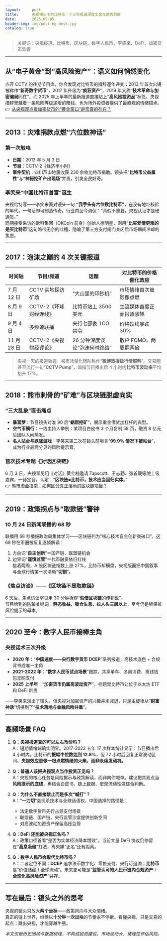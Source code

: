 ```yaml
---
layout:     post
title:      央视镜头下的比特币：十三年报道深度复盘与趋势洞察
date:       2025-09-05
header-img: img/post-bg-desk.jpg
catalog: true
---
```


> 关键词：央视报道、比特币、区块链、数字人民币、李笑来、DeFi、加密货币监管

---

## 从“电子黄金”到“高风险资产”：语义如何悄然变化

点开 CCTV 的往期节目库，你会发现对比特币的措辞逐年递变：2013 年首次出镜被称作“**新奇数字货币**”，2017 年升级为“**疯狂资产**”，2019 年又称“**技术革命**与**加密骗局**同在”，而 2025 年上半年的最新报道直接贴上“**高风险投资品**”标签。央视措辞里藏着一条风险等级递增的暗线，也为场外投资者提供了最直观的情绪锚点。  
👉 [从央视观点看加密货币的“黄金窗口”是否真的存在？](https://okxdog.com/)

---

## 2013：灾难捐款点燃“六位数神话”

### 第一次触电

- **日期**：2013 年 5 月 3 日  
- **节目**：CCTV-2《经济半小时》  
- **事件契机**：四川芦山地震收获 230 余枚比特币捐助。镜头把“**比特币公益属性**”与“**神秘挖矿产出现场**”并置，引发全民好奇。

### 李笑来“中国比特币首富”诞生
央视给特写——李笑来面对镜头一句 **“我手头有六位数比特币”**，在没有地址核验的年代，一句话即可制造传奇。行业内至今调侃：“真假不重要，央视认证才是硬通货。”  
同期接受采访的欧科集团（OKCoin 前身）创始人徐明星，则用“**比买爱情更难的是买比特币**”这句略带无奈的吐槽，隐喻了第三方支付闸门关闭后市场瞬间冷却的焦虑。

---

## 2017：泡沫之巅的 4 次关键报道

| 时间轴 | 节目/频道 | 话题 | 对比特币的价格催化效应 |
|--|--|--|--|
| 7 月 12 日 | CCTV 实地探访矿场 | “大山里的印钞机” | 市场情绪首次被影像点燃 |  
| 8 月 9 日 | CCTV-2《环球财经连线》 | 比特币站上 3500 美元 | 主流媒体首度正面报道涨幅 |  
| 9 月 4 日 | 多频道联播 | 央行七部委 1CO 禁令 | 价格短线暴跌 30% |  
| 11 月 28 日 | CCTV-2《央视财经评论》 | 26 分钟深度谈论“泡沫何时终结” | 散户 FOMO，两周翻两倍 |

> 央视一天的报道轨迹，被市场量化团队称作“**微博热搜级行情燃料**”。交易圈甚至流行一句“**CCTV Pump**”，暗指节目播出后 4 小时内**比特币波动率**平均抬升 17%。

---

## 2018：熊市刺骨的“矿难”与区块链脱虚向实

### “三大乱象”直击痛点
- **暴富梦**：节目镜头对准 90 后“**蜗居挖矿**”，展示重金借贷加杠杆的典型。  
- **空气币横行**：一线主持人举例：某项目白皮书 3 个月复制 58 页，融资 8 亿元后团队人间蒸发。  
- **名人站台与跌涨游戏**：李笑来第二次在镜头前坦言“**99.9% 情况下被站台**”，成为行业最高分贝的风险提示音。

### 首次技术专题《对话区块链》
6 月 3 日，央视罕见用《对话》黄金档邀请 Tapscott、王志勤、张首晟等院士级嘉宾，一锤定音，认定：“**区块链≠比特币，技术应当回归实体**。”  
👉 [熊市淘金指南：如何区分真正落地的区块链项目？](https://okxdog.com/)

---

## 2019：政策拐点与“取款链”警钟

### 10 月 24 日新闻联播的 68 秒
联播用 68 秒播报政治局集体学习——区块链列为“核心技术自主创新突破口”。这 68 秒在币圈被反复逐帧解读：  
1. 方向词“**自主创新**”＝国产链、联盟链机会  
2. 边界词“**谨慎监管**”＝代币融资依旧红线  
接着两周，A 股区块链指数上涨 27%，比特币却横盘，央视版面把中国叙事与全球行情第一次清晰“**切割**”。

### 《焦点访谈》——《区块链不是取款链》
6 天后，焦点访谈罕见用 30 分钟拆穿“**假借区块链**的传销盘”。  
节目给到的防骗关键词：**静态收益、锁仓生息、拉人头三层以上**，至今仍是银保监风险提示的母本。

---

## 2020 至今：数字人民币接棒主角

### 央视话术三次升级
- **2020 年**：“**中国速度——央行数字货币 DCEP**”系列报道，高技术底色 + 合规背书成唯一主角  
- **2021-2022 年**：“**数字人民币试点场景**”跟踪，共享单车、冬奥消费、离线钱包无网支付  
- **2025 上半年**：“**加密货币仍属高波动资产**”，标题里比特币让位于以太坊 ETF 和 DeFi 新贵

——李笑来淡出了镜头，但央视对加密资产的兴趣并未减退，只是主旋律从“**财富神话**”切换到了“**技术落地与金融风险并重**”。

---

## 高频场景 FAQ

1. **Q：央视报道真的可以左右币价吗？**  
   A：短期情绪端确实明显。2017-2022 五年 17 次样本统计显示：节目播出后 4 小时内，比特币的**振幅中位数达到 12.8%**，但 72 小时后回复正常波动区间。**央视效应更像一根点燃情绪的火柴，而非永续发动机。**

2. **Q：普通人该把央视观点当作投资正见吗？**  
   A：央视的核心任务是风险揭示与政策解读，而非向你喊单。建议把其观点当**风险提示的底线**，再结合白皮书、链上数据、宏观流动性做综合判断。

3. **Q：为什么不直接禁止而是多次“喊打”？**  
   A：“**一刀切**”会扼杀技术与全球话语权，中国选择的路径是：  
   - 法定数字货币先行占领支付场景  
   - 联盟链、国产链、央行监管沙盒提供创新空间  
   - 对高波动加密资产保留高压监管

4. **Q：DeFi 还能被央视正名吗？**  
   A：政策口径首看“是否为实体经济降本增效”。当前大量 DeFi 协议仍停留在“**高息吸储**”打法，离央媒“正名”还有距离。

5. **Q：数字人民币会取代比特币吗？**  
   A：二者定位不同：**DCEP** 追求法币数字化、零售支付、央行可追溯；**比特币** 是“价值储藏＋全球流动”。未来更可能是“**监管认可的人民币链内合规资产**＋**全球化高风险资产**”并存。

---

## 写在最后：镜头之外的思考

央视的镜头只放大**两个坐标**——政策风向与大众情绪。  
真正的链上世界，继续以**十分钟一次出块**的节奏永不停歇。看懂央视，只是交易的起点；跳出央视，才能穿越牛熊。

*本文仅做历史回顾与数据梳理，不构成投资建议。市场波动大，请理性评估风险。*